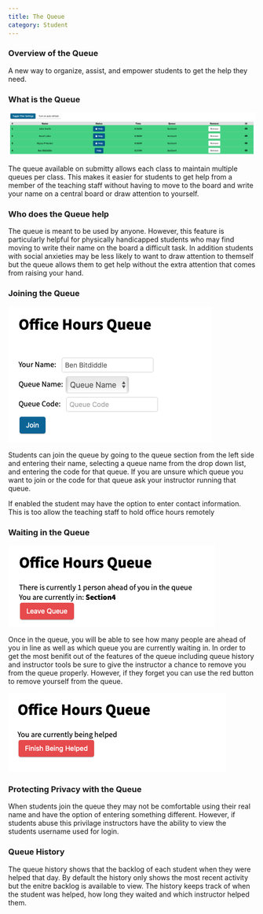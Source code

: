 ```yaml
---
title: The Queue
category: Student
---
```


### Overview of the Queue
A new way to organize, assist, and empower students to get the help they need.

### What is the Queue
![](/images/queue/queue_main_view.png)

The queue available on submitty allows each class to maintain
multiple queues per class. This makes it easier for students
to get help from a member of the teaching staff without having
to move to the board and write your name on a central board or 
draw attention to yourself.

### Who does the Queue help
The queue is meant to be used by anyone. However, this feature
is particularly helpful for physically handicapped students who
may find moving to write their name on the board a difficult task.
In addition students with social anxieties may be less likely to 
want to draw attention to themself but the queue allows them to get
help without the extra attention that comes from raising your hand.

### Joining the Queue
![](/images/queue/queue_join.png)

Students can join the queue by going to the queue section from the left side
and entering their name, selecting a queue name from the drop down list, and
entering the code for that queue. If you are unsure which queue you want to join
or the code for that queue ask your instructor running that queue.

If enabled the student may have the option to enter contact information. This is
too allow the teaching staff to hold office hours remotely

### Waiting in the Queue
![](/images/queue/queue_waiting.png)

Once in the queue, you will be able to see how many people are ahead of you in 
line as well as which queue you are currently waiting in. In order to get the most
benifit out of the features of the queue including queue history and instructor tools
be sure to give the instructor a chance to remove you from the queue properly. However,
if they forget you can use the red button to remove yourself from the queue.

![](/images/queue/queue_helping.png)

### Protecting Privacy with the Queue
When students join the queue they may not be comfortable using their real name
and have the option of entering something different. However, if students abuse this
privilage instructors have the ability to view the students username used for login.

### Queue History
The queue history shows that the backlog of each student when they were helped that day. 
By default the history only shows the most recent activity but the enitre backlog is available 
to view. The history keeps track of when the student was helped, how long they waited and
which instructor helped them.
